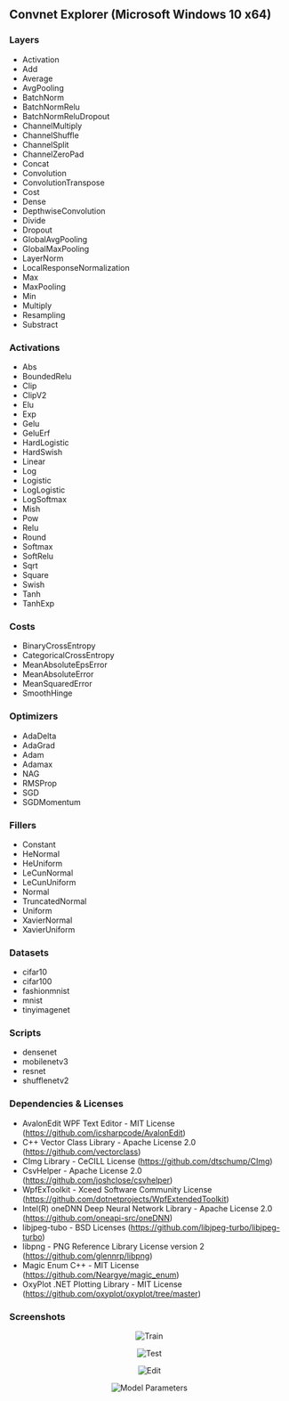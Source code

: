 ## Convnet Explorer (Microsoft Windows 10 x64)

### Layers
* Activation
* Add
* Average
* AvgPooling
* BatchNorm
* BatchNormRelu
* BatchNormReluDropout
* ChannelMultiply
* ChannelShuffle
* ChannelSplit
* ChannelZeroPad
* Concat
* Convolution
* ConvolutionTranspose
* Cost
* Dense
* DepthwiseConvolution
* Divide
* Dropout
* GlobalAvgPooling
* GlobalMaxPooling
* LayerNorm
* LocalResponseNormalization
* Max
* MaxPooling
* Min
* Multiply
* Resampling
* Substract

### Activations
* Abs
* BoundedRelu
* Clip
* ClipV2
* Elu
* Exp
* Gelu
* GeluErf
* HardLogistic
* HardSwish
* Linear
* Log
* Logistic
* LogLogistic
* LogSoftmax
* Mish
* Pow
* Relu
* Round
* Softmax
* SoftRelu
* Sqrt
* Square
* Swish
* Tanh
* TanhExp

### Costs
* BinaryCrossEntropy
* CategoricalCrossEntropy
* MeanAbsoluteEpsError
* MeanAbsoluteError
* MeanSquaredError
* SmoothHinge

### Optimizers
* AdaDelta
* AdaGrad
* Adam
* Adamax
* NAG
* RMSProp
* SGD
* SGDMomentum

### Fillers
* Constant
* HeNormal
* HeUniform
* LeCunNormal
* LeCunUniform
* Normal
* TruncatedNormal
* Uniform
* XavierNormal
* XavierUniform

### Datasets
* cifar10
* cifar100
* fashionmnist
* mnist
* tinyimagenet

### Scripts
* densenet
* mobilenetv3
* resnet
* shufflenetv2

### Dependencies & Licenses
* AvalonEdit WPF Text Editor - MIT License (https://github.com/icsharpcode/AvalonEdit)
* C++ Vector Class Library - Apache License 2.0 (https://github.com/vectorclass)
* CImg Library - CeCILL License (https://github.com/dtschump/CImg)
* CsvHelper - Apache License 2.0 (https://github.com/joshclose/csvhelper)
* WpfExToolkit - Xceed Software Community License (https://github.com/dotnetprojects/WpfExtendedToolkit)
* Intel(R) oneDNN Deep Neural Network Library - Apache License 2.0 (https://github.com/oneapi-src/oneDNN)
* libjpeg-tubo - BSD Licenses (https://github.com/libjpeg-turbo/libjpeg-turbo)
* libpng - PNG Reference Library License version 2 (https://github.com/glennrp/libpng)
* Magic Enum C++ - MIT License (https://github.com/Neargye/magic_enum)
* OxyPlot .NET Plotting Library - MIT License (https://github.com/oxyplot/oxyplot/tree/master)

### Screenshots
<p align="center"><img src="https://github.com/zamir1001/convnet/blob/main/convnet_train.png" alt="Train" title="Train"/></p>
<p align="center"><img src="https://github.com/zamir1001/convnet/blob/main/convnet_test.png" alt="Test" title="Test"/></p>
<p align="center"><img src="https://github.com/zamir1001/convnet/blob/main/convnet_edit.png" alt="Edit" title="Edit"/></p>
<p align="center"><img src="https://github.com/zamir1001/convnet/blob/main/model_parameters.png" alt="Model Parameters" title="Model Parameters"/></p>